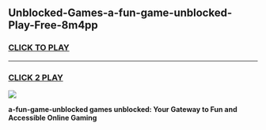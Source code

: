 
## Unblocked-Games-a-fun-game-unblocked-Play-Free-8m4pp
<h3>
<a href="https://premium76.site?title=a-fun-game-unblocked&ref=20M">CLICK TO PLAY</a></h3>
<hr>

<h3>
<a href="https://premium76.site?title=a-fun-game-unblocked&ref=20M">CLICK 2 PLAY</a>
  
</h3>

<a href="https://premium76.site?title=a-fun-game-unblocked&ref=19M"><img src="https://clearcache.store/games.png"></a>


**a-fun-game-unblocked games unblocked: Your Gateway to Fun and Accessible Online Gaming**
